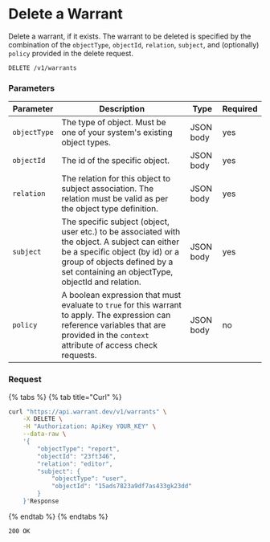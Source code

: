 # Delete a Warrant

Delete a warrant, if it exists. The warrant to be deleted is specified by the combination of the `objectType`, `objectId`, `relation`, `subject`, and (optionally) `policy` provided in the delete request.

```
DELETE /v1/warrants
```

### Parameters <a href="#parameters" id="parameters"></a>

| Parameter    | Description                                                                                                                                                                                                          | Type      | Required |
| ------------ | -------------------------------------------------------------------------------------------------------------------------------------------------------------------------------------------------------------------- | --------- | -------- |
| `objectType` | The type of object. Must be one of your system's existing object types.                                                                                                                                              | JSON body | yes      |
| `objectId`   | The id of the specific object.                                                                                                                                                                                       | JSON body | yes      |
| `relation`   | The relation for this object to subject association. The relation must be valid as per the object type definition.                                                                                                   | JSON body | yes      |
| `subject`    | The specific subject (object, user etc.) to be associated with the object. A subject can either be a specific object (by id) or a group of objects defined by a set containing an objectType, objectId and relation. | JSON body | yes      |
| `policy`     | A boolean expression that must evaluate to `true` for this warrant to apply. The expression can reference variables that are provided in the `context` attribute of access check requests.                           | JSON body | no       |

### Request <a href="#request" id="request"></a>

{% tabs %}
{% tab title="Curl" %}
```sh
curl "https://api.warrant.dev/v1/warrants" \
    -X DELETE \
    -H "Authorization: ApiKey YOUR_KEY" \
    --data-raw \
    '{
        "objectType": "report",
        "objectId": "23ft346",
        "relation": "editor",
        "subject": {
            "objectType": "user",
            "objectId": "15ads7823a9df7as433gk23dd"
        }
    }'Response
```
{% endtab %}
{% endtabs %}

```
200 OK
```

